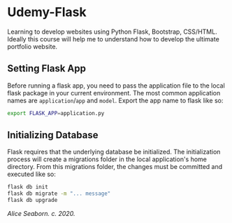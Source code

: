 # Udemy-Flask

Learning to develop websites using Python Flask, Bootstrap, CSS/HTML. Ideally this course will help me to understand how to develop the ultimate portfolio website.


## Setting Flask App

Before running a flask app, you need to pass the application file to the local flask package in your current environment. The most common application names are `application`/`app` and `model`. Export the app name to flask like so:

```BASH
export FLASK_APP=application.py
```


## Initializing Database

Flask requires that the underlying database be initialized. The initialization process will create a migrations folder in the local application's home directory. From this migrations folder, the changes must be committed and executed like so:

```BASH
flask db init
flask db migrate -m "... message"
flask db upgrade
```



*Alice Seaborn. c. 2020.*
